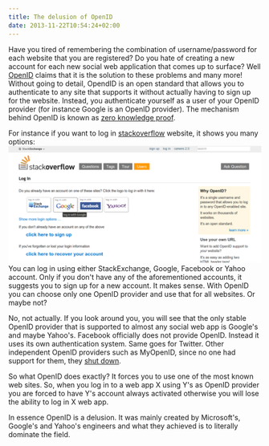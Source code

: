 ```yaml
---
title: The delusion of OpenID
date: 2013-11-22T10:54:24+02:00
---
```



Have you tired of remembering the combination of username/password for each website that you are registered? Do you hate of creating a new account for each new social web application that comes up to surface?
Well [OpenID](http://en.wikipedia.org/wiki/OpenID) claims that it is the solution to these problems and many more! Without going to detail, OpendID is an open standard that allows you to authenticate to any site that supports it without actually having to sign up for the website. Instead, you authenticate yourself as a user of your OpenID provider (for instance Google is an OpenID provider). The mechanism behind OpenID is known as [zero knowledge proof](http://en.wikipedia.org/wiki/Zero-knowledge_proof).

For instance if you want to log in [stackoverflow](http://stackoverflow.com/users/login) website, it shows you many options:
![Stackoverflow OpenID](stackoverflow_openid.png)
You can log in using either StackExchange, Google, Facebook or Yahoo account. Only if you don't have any of the aforementioned accounts, it suggests you to sign up for a new account. It makes sense. With OpenID you can choose only one OpenID provider and use that for all websites. Or maybe not?

No, not actually. If you look around you, you will see that the only stable OpenID provider that is supported to almost any social web app is Google's and maybe Yahoo's. Facebook officially does not provide OpenID. Instead it uses its own authentication system. Same goes for Twitter. Other independent OpenID providers such as MyOpenID, since no one had support for them, they [shut down](http://thenextweb.com/insider/2013/09/04/myopenid-to-shut-down/).

So what OpenID does exactly? It forces you to use one of the most known web sites. So, when you log in to a web app X using Y's as OpenID provider you are forced to have Y's account always activated otherwise you will lose the ability to log in X web app.

In essence OpenID is a delusion. It was mainly created by Microsoft's, Google's and Yahoo's engineers and what they achieved is to literally dominate the field.
